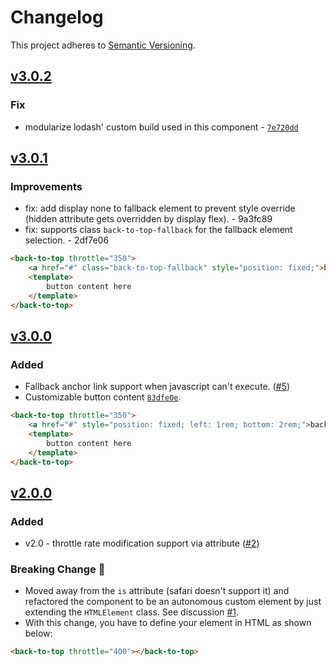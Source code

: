# Changelog

This project adheres to [Semantic Versioning](https://semver.org/spec/v2.0.0.html).

## [v3.0.2](https://www.npmjs.com/package/@murtuzaalisurti/back-to-top/v/3.0.2)

### Fix

- modularize lodash' custom build used in this component - [`7e720dd`](https://github.com/murtuzaalisurti/back-to-top/commit/7e720dd)

## [v3.0.1](https://www.npmjs.com/package/@murtuzaalisurti/back-to-top/v/3.0.1)

### Improvements

- fix: add display none to fallback element to prevent style override (hidden attribute gets overridden by display flex). - 9a3fc89
- fix: supports class `back-to-top-fallback` for the fallback element selection. - 2df7e06

```html
<back-to-top throttle="350">
    <a href="#" class="back-to-top-fallback" style="position: fixed;">back-to-top</a>
    <template>
        button content here
    </template>
</back-to-top>
```

## [v3.0.0](https://www.npmjs.com/package/@murtuzaalisurti/back-to-top/v/3.0.0)

### Added

- Fallback anchor link support when javascript can't execute. ([#5](https://github.com/murtuzaalisurti/back-to-top/pull/5))
- Customizable button content [`83dfe0e`](https://github.com/murtuzaalisurti/back-to-top/pull/5/commits/83dfe0e2d79dea0d77bf4ffdc4b16c0b073934cd).

```html
<back-to-top throttle="350">
    <a href="#" style="position: fixed; left: 1rem; bottom: 2rem;">back-to-top</a>
    <template>
        button content here
    </template>
</back-to-top>
```

## [v2.0.0](https://www.npmjs.com/package/@murtuzaalisurti/back-to-top/v/2.0.0)

### Added

- v2.0 - throttle rate modification support via attribute ([#2](https://github.com/murtuzaalisurti/back-to-top/pull/2))

### Breaking Change 🚧

- Moved away from the `is` attribute (safari doesn't support it) and refactored the component to be an autonomous custom element by just extending the `HTMLElement` class. See discussion [#1](https://github.com/murtuzaalisurti/back-to-top/issues/1).
- With this change, you have to define your element in HTML as shown below:

```html
<back-to-top throttle="400"></back-to-top>
```
